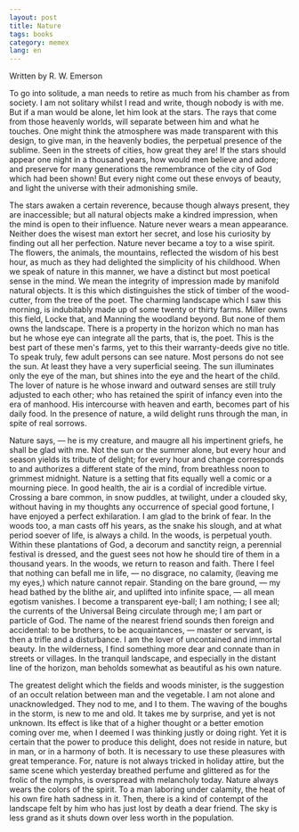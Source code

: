 ```yaml
---
layout: post
title: Nature
tags: books
category: memex
lang: en
---
```


Written by R. W. Emerson

To go into solitude, a man needs to retire as much from his chamber as from society. I am not solitary whilst I read and write, though nobody is with me. But if a man would be alone, let him look at the stars. The rays that come from those heavenly worlds, will separate between him and what he touches. One might think the atmosphere was made transparent with this design, to give man, in the heavenly bodies, the perpetual presence of the sublime. Seen in the streets of cities, how great they are! If the stars should appear one night in a thousand years, how would men believe and adore; and preserve for many generations the remembrance of the city of God which had been shown! But every night come out these envoys of beauty, and light the universe with their admonishing smile.

The stars awaken a certain reverence, because though always present, they are inaccessible; but all natural objects make a kindred impression, when the mind is open to their influence. Nature never wears a mean appearance. Neither does the wisest man extort her secret, and lose his curiosity by finding out all her perfection. Nature never became a toy to a wise spirit. The flowers, the animals, the mountains, reflected the wisdom of his best hour, as much as they had delighted the simplicity of his childhood. When we speak of nature in this manner, we have a distinct but most poetical sense in the mind. We mean the integrity of impression made by manifold natural objects. It is this which distinguishes the stick of timber of the wood-cutter, from the tree of the poet. The charming landscape which I saw this morning, is indubitably made up of some twenty or thirty farms. Miller owns this field, Locke that, and Manning the woodland beyond. But none of them owns the landscape. There is a property in the horizon which no man has but he whose eye can integrate all the parts, that is, the poet. This is the best part of these men's farms, yet to this their warranty-deeds give no title. To speak truly, few adult persons can see nature. Most persons do not see the sun. At least they have a very superficial seeing. The sun illuminates only the eye of the man, but shines into the eye and the heart of the child. The lover of nature is he whose inward and outward senses are still truly adjusted to each other; who has retained the spirit of infancy even into the era of manhood. His intercourse with heaven and earth, becomes part of his daily food. In the presence of nature, a wild delight runs through the man, in spite of real sorrows.

Nature says, — he is my creature, and maugre all his impertinent griefs, he shall be glad with me. Not the sun or the summer alone, but every hour and season yields its tribute of delight; for every hour and change corresponds to and authorizes a different state of the mind, from breathless noon to grimmest midnight. Nature is a setting that fits equally well a comic or a mourning piece. In good health, the air is a cordial of incredible virtue. Crossing a bare common, in snow puddles, at twilight, under a clouded sky, without having in my thoughts any occurrence of special good fortune, I have enjoyed a perfect exhilaration. I am glad to the brink of fear. In the woods too, a man casts off his years, as the snake his slough, and at what period soever of life, is always a child. In the woods, is perpetual youth. Within these plantations of God, a decorum and sanctity reign, a perennial festival is dressed, and the guest sees not how he should tire of them in a thousand years. In the woods, we return to reason and faith. There I feel that nothing can befall me in life, — no disgrace, no calamity, (leaving me my eyes,) which nature cannot repair. Standing on the bare ground, — my head bathed by the blithe air, and uplifted into infinite space, — all mean egotism vanishes. I become a transparent eye-ball; I am nothing; I see all; the currents of the Universal Being circulate through me; I am part or particle of God. The name of the nearest friend sounds then foreign and accidental: to be brothers, to be acquaintances, — master or servant, is then a trifle and a disturbance. I am the lover of uncontained and immortal beauty. In the wilderness, I find something more dear and connate than in streets or villages. In the tranquil landscape, and especially in the distant line of the horizon, man beholds somewhat as beautiful as his own nature.

The greatest delight which the fields and woods minister, is the suggestion of an occult relation between man and the vegetable. I am not alone and unacknowledged. They nod to me, and I to them. The waving of the boughs in the storm, is new to me and old. It takes me by surprise, and yet is not unknown. Its effect is like that of a higher thought or a better emotion coming over me, when I deemed I was thinking justly or doing right.
Yet it is certain that the power to produce this delight, does not reside in nature, but in man, or in a harmony of both. It is necessary to use these pleasures with great temperance. For, nature is not always tricked in holiday attire, but the same scene which yesterday breathed perfume and glittered as for the frolic of the nymphs, is overspread with melancholy today. Nature always wears the colors of the spirit. To a man laboring under calamity, the heat of his own fire hath sadness in it. Then, there is a kind of contempt of the landscape felt by him who has just lost by death a dear friend. The sky is less grand as it shuts down over less worth in the population.